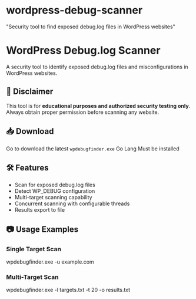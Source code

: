 # wordpress-debug-scanner
"Security tool to find exposed debug.log files in WordPress websites"
# WordPress Debug.log Scanner

A security tool to identify exposed debug.log files and misconfigurations in WordPress websites.

## 🚨 Disclaimer
This tool is for **educational purposes and authorized security testing only**. Always obtain proper permission before scanning any website.

## 📥 Download
Go to download the latest `wpdebugfinder.exe`
Go Lang Must be installed 

## 🛠 Features
- Scan for exposed debug.log files
- Detect WP_DEBUG configuration
- Multi-target scanning capability
- Concurrent scanning with configurable threads
- Results export to file

## 📷 Usage Examples

### Single Target Scan
wpdebugfinder.exe -u example.com

### Multi-Target Scan  
wpdebugfinder.exe -l targets.txt -t 20 -o results.txt




